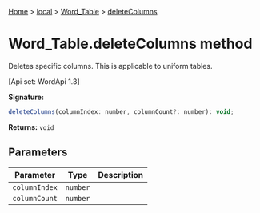 [Home](./index) &gt; [local](local.md) &gt; [Word\_Table](local.word_table.md) &gt; [deleteColumns](local.word_table.deletecolumns.md)

# Word\_Table.deleteColumns method

Deletes specific columns. This is applicable to uniform tables. 

 \[Api set: WordApi 1.3\]

**Signature:**
```javascript
deleteColumns(columnIndex: number, columnCount?: number): void;
```
**Returns:** `void`

## Parameters

|  Parameter | Type | Description |
|  --- | --- | --- |
|  `columnIndex` | `number` |  |
|  `columnCount` | `number` |  |

